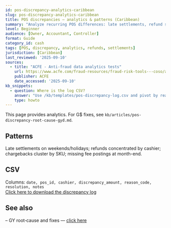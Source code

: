 ```yaml
---
id: pos-discrepancy-analytics-caribbean
slug: pos-discrepancy-analytics-caribbean
title: POS discrepancies — analytics & patterns (Caribbean)
summary: "Analyze recurring POS differences: late settlements, refund spikes, no-sales bursts, and fee mismatches. Includes a discrepancy log CSV."
level: Beginner
audience: [Owner, Accountant, Controller]
format: Guide
category_id: cash
tags: [POS, discrepancy, analytics, refunds, settlements]
jurisdiction: [Caribbean]
last_reviewed: '2025-09-10'
sources:
  - title: "ACFE - Anti-fraud data analytics tests"
    url: https://www.acfe.com/fraud-resources/fraud-risk-tools---coso/anti-fraud-data-analytics-tests
    publisher: ACFE
    date_accessed: '2025-09-10'
kb_snippets:
  - question: Where is the log CSV?
    answer: "Use /kb/templates/pos-discrepancy-log.csv and pivot by reason_code and cashier/day to find patterns."
    type: howto
---
```


This page provides analytics. For G$ fixes, see `kb/articles/pos-discrepancy-root-cause-gyd.md`.

## Patterns
Late settlements on weekends/holidays; refunds concentrated by cashier; chargebacks cluster by SKU; missing fee postings at month-end.

## CSV
Columns: `date, pos_id, cashier, discrepancy_amount, reason_code, resolution, notes`  
[Click here to download the discrepancy log](/kb/templates/pos-discrepancy-log.csv)

## See also
– GY root‑cause and fixes — [click here](/kb/pos-discrepancy-root-cause-gyd)
